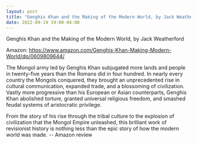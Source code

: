 ```yaml
---
layout: post
title: "Genghis Khan and the Making of the Modern World, by Jack Weatherford"
date: 2022-09-19 19:00-04:00
---
```

Genghis Khan and the Making of the Modern World, by Jack Weatherford

Amazon: https://www.amazon.com/Genghis-Khan-Making-Modern-World/dp/0609809644/

The Mongol army led by Genghis Khan subjugated more lands and people in twenty-five years than the Romans did in four hundred. In nearly every country the Mongols conquered, they brought an unprecedented rise in cultural communication, expanded trade, and a blossoming of civilization. Vastly more progressive than his European or Asian counterparts, Genghis Khan abolished torture, granted universal religious freedom, and smashed feudal systems of aristocratic privilege.

From the story of his rise through the tribal culture to the explosion of civilization that the Mongol Empire unleashed, this brilliant work of revisionist history is nothing less than the epic story of how the modern world was made.
\-\- Amazon review
